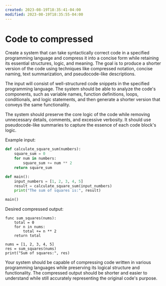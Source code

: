 ```yaml
---
created: 2023-08-19T18:35:41-04:00
modified: 2023-08-19T18:35:55-04:00
---
```


# Code to compressed

Create a system that can take syntactically correct code in a specified programming language and compress it into a concise form while retaining its essential structures, logic, and meaning. The goal is to produce a shorter version of the code using techniques like compressed notation, concise naming, text summarization, and pseudocode-like descriptions.

The input will consist of well-structured code snippets in the specified programming language. The system should be able to analyze the code's components, such as variable names, function definitions, loops, conditionals, and logic statements, and then generate a shorter version that conveys the same functionality.

The system should preserve the core logic of the code while removing unnecessary details, comments, and excessive verbosity. It should use pseudocode-like summaries to capture the essence of each code block's logic.

Example input:
```python
def calculate_square_sum(numbers):
    square_sum = 0
    for num in numbers:
        square_sum += num ** 2
    return square_sum

def main():
    input_numbers = [1, 2, 3, 4, 5]
    result = calculate_square_sum(input_numbers)
    print("The sum of squares is:", result)

main()
```

Desired compressed output:
```
func sum_squares(nums):
    total = 0
    for n in nums:
        total += n ** 2
    return total

nums = [1, 2, 3, 4, 5]
res = sum_squares(nums)
print("Sum of squares:", res)
```

Your system should be capable of compressing code written in various programming languages while preserving its logical structure and functionality. The compressed output should be shorter and easier to understand while still accurately representing the original code's purpose.
